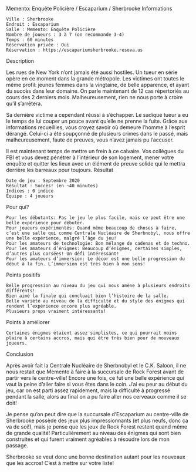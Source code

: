 
Memento: Enquête Policière / Escaparium / Sherbrooke
Informations

    Ville : Sherbrooke
    Endroit : Escaparium
    Salle : Memento: Enquête Policière
    Nombre de joueurs : 3 à 7 (on recommande 3-4)
    Temps : 60 minutes
    Réservation privée : Oui
    Réservation : https://escapariumsherbrooke.resova.us

 
Description

Les rues de New York n’ont jamais été aussi hostiles. Un tueur en série opère en ce moment dans la grande métropole. Les victimes ont toutes le même profil: jeunes femmes dans la vingtaine, de belle apparence, et ayant du succès dans leur domaine. On parle maintenant de 12 cas répertoriés au cours des 2 derniers mois. Malheureusement, rien ne nous porte à croire qu’il s’arrêtera.

Sa dernière victime a cependant réussi à s’échapper. Le sadique tueur a eu le temps de lui couper un pouce avant qu’elle ne prenne la fuite. Grâce aux informations recueillies, vous croyez savoir où demeure l’homme à l’esprit dérangé. Celui-ci a été soupçonné de plusieurs crimes dans le passé, mais malheureusement, faute de preuves, vous n’avez jamais pu l’accuser.

Il est maintenant temps de mettre un frein à ce calvaire. Vos collègues du FBI et vous devez pénétrer à l’intérieur de son logement, mener votre enquête et quitter les lieux avec un élément de preuve solide qui le mettra derrière les barreaux pour toujours.
Résultat

    Date de jeu : Septembre 2020
    Résultat : Succès! (en ~40 minutes)
    Indices : 0 indice
    Équipe : 4 joueurs

Pour qui?

    Pour les débutants: Pas le jeu le plus facile, mais ce peut être une belle expérience pour débuter.
    Pour joueurs expérimentés: Quand même beaucoup de choses à faire, c’est une salle qui comme Centrale Nucléaire de Sherbnobyl, nous offre une belle expérience, malgré l’âge du jeu!
    Pour les amateurs de technologie: Bon mélange de cadenas et de techno.
    Pour les amateurs d’énigmes: Beaucoup d’énigmes, certaines simples, d’autres plus corsées! Un défi intéressant!
    Pour les amateurs d’immersion: Le décor est une belle progression du début à la fin. L’immersion est très bien à mon sens!

 Points positifs

    Belle progression au niveau du jeu qui nous amène à plusieurs endroits différents!
    Bien aimé la finale qui concluait bien l’histoire de la salle.
    Belle variété au niveau de la difficulté et du style des énigmes qui rendent l’expérience encore plus agréable.
    Plusieurs props vraiment intéressants!

Points à améliorer

    Certaines énigmes étaient assez simplistes, ce qui pourrait moins plaire à certains accros, mais qui être très bien pour de nouveaux joueurs.

Conclusion

Après avoir fait la Centrale Nucléaire de Sherbnobyl et le C.K. Saloon, il ne nous restait que Memento à faire à la succursale de Rock Forest avant de partir vers le centre-ville! Encore une fois, ce fut une belle expérience qui vaut la peine d’aller faire si vous êtes dans le coin. J’ai eu peur au début du jeu, car on est parti assez rapidement, mais la difficulté à progressé pendant la salle, alors au final on a pu faire aller nos cerveaux comme il se doit!

Je pense qu’on peut dire que la succursale d’Escaparium au centre-ville de Sherbrooke possède des jeux plus impressionnants (et plus neufs, donc ça va de soi!), mais je pense que les jeux de Rock Forest restent quand même de grande qualité! Particulièrement au niveau des énigmes qui sont bien construites et qui furent vraiment agréables à résoudre lors de mon passage.

Sherbrooke se veut donc une bonne destination autant pour les nouveaux que les accros! C’est à mettre sur votre liste!
